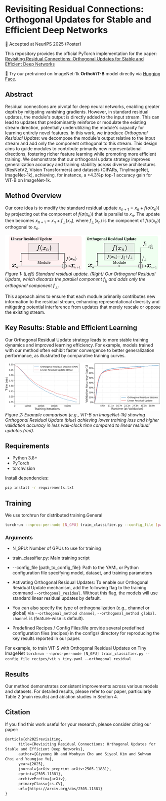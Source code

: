 # Revisiting Residual Connections: Orthogonal Updates for Stable and Efficient Deep Networks

📢 Accepted at NeurIPS 2025 (Poster)

This repository provides the official PyTorch implementation for the paper:
[Revisiting Residual Connections: Orthogonal Updates for Stable and Efficient Deep Networks
](https://arxiv.org/abs/2505.11881)

🚀 Try our pretrained on ImageNet-1k **OrthoViT-B** model directly via [Hugging Face](https://huggingface.co/BootsofLagrangian/ortho-vit-b-imagenet1k-hf).

## Abstract

Residual connections are pivotal for deep neural networks, enabling greater depth by mitigating vanishing gradients. However, in standard residual updates, the module's output is directly added to the input stream. This can lead to updates that predominantly reinforce or modulate the existing stream direction, potentially underutilizing the module's capacity for learning entirely novel features. In this work, we introduce _Orthogonal Residual Update_: we decompose the module's output relative to the input stream and add only the component orthogonal to this stream. This design aims to guide modules to contribute primarily new representational directions, fostering richer feature learning while promoting more efficient training. We demonstrate that our orthogonal update strategy improves generalization accuracy and training stability across diverse architectures (ResNetV2, Vision Transformers) and datasets (CIFARs, TinyImageNet, ImageNet-1k), achieving, for instance, a +4.3\%p top-1 accuracy gain for ViT-B on ImageNet-1k.

## Method Overview

Our core idea is to modify the standard residual update $x_{n+1} = x_n + f(\sigma(x_n))$ by projecting out the component of $f(\sigma(x_n))$ that is parallel to $x_n$. The update then becomes $x_{n+1} = x_n + f_{\perp}(x_n)$, where $f_{\perp}(x_n)$ is the component of $f(\sigma(x_n))$ orthogonal to $x_n$.

![Figure 1: Intuition behind Orthogonal Residual Update](img/figure1.jpg)
*Figure 1: (Left) Standard residual update. (Right) Our Orthogonal Residual Update, which discards the parallel component $f_{||}$ and adds only the orthogonal component $f_{\perp}$.*

This approach aims to ensure that each module primarily contributes new information to the residual stream, enhancing representational diversity and mitigating potential interference from updates that merely rescale or oppose the existing stream.

## Key Results: Stable and Efficient Learning

Our Orthogonal Residual Update strategy leads to more stable training dynamics and improved learning efficiency. For example, models trained with our method often exhibit faster convergence to better generalization performance, as illustrated by comparative training curves.

![Figure 2: Training Dynamics and Efficiency Comparison](img/figure2.jpg)
*Figure 2: Example comparison (e.g., ViT-B on ImageNet-1k) showing Orthogonal Residual Update (blue) achieving lower training loss and higher validation accuracy in less wall-clock time compared to linear residual updates (red).*

## Requirements
- Python 3.8+
- PyTorch 
- torchvision

Install dependencies:
```bash
pip install -r requirements.txt
```

## Training

We use torchrun for distributed training.General

```bash
torchrun --nproc-per-node [N_GPU] train_classifier.py --config_file [path_to_config_file] [additional_options]
```

### Arguments
- N_GPU: Number of GPUs to use for training
- train_classifier.py: Main training script
- --config_file [path_to_config_file]: Path to the YAML or Python configuration file specifying model, dataset, and training parameters
- Activating Orthogonal Residual Updates: To enable our Orthogonal Residual Update mechanism, add the following flag to the training command `--orthogonal_residual`.
Without this flag, the models will use standard linear residual updates by default. 

- You can also specify the type of orthogonalization (e.g., channel or global) via `--orthogonal_method channel`, `--orthogonal_method global`. `channel` is (feature-wise is default).

- Predefined Recipes / Config Files:We provide several predefined configuration files (recipes) in the configs/ directory for reproducing the key results reported in our paper.

For example, to train ViT-S with Orthogonal Residual Updates on Tiny ImageNet
`torchrun --nproc-per-node [N_GPU] train_classifier.py --config_file recipes/vit_s_tiny.yaml --orthogonal_residual
`

## Results
Our method demonstrates consistent improvements across various models and datasets. For detailed results, please refer to our paper, particularly Table 2 (main results) and ablation studies in Section 4.

## Citation
If you find this work useful for your research, please consider citing our paper:

```
@article{oh2025revisiting,
      title={Revisiting Residual Connections: Orthogonal Updates for Stable and Efficient Deep Networks}, 
      author={Giyeong Oh and Woohyun Cho and Siyeol Kim and Suhwan Choi and Youngjae Yu},
      year={2025},
      journal={arXiv preprint arXiv:2505.11881},
      eprint={2505.11881},
      archivePrefix={arXiv},
      primaryClass={cs.CV},
      url={https://arxiv.org/abs/2505.11881}
}
```
